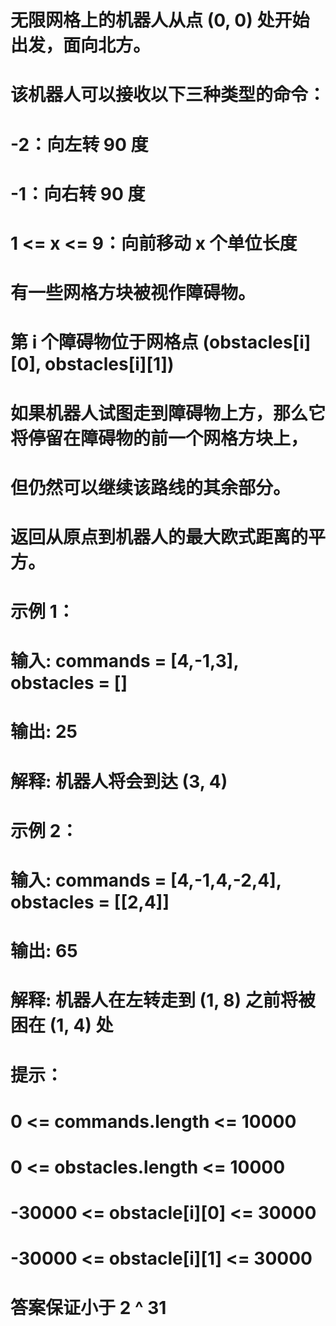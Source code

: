 # 无限网格上的机器人从点 (0, 0) 处开始出发，面向北方。
# 该机器人可以接收以下三种类型的命令：
# -2：向左转 90 度
# -1：向右转 90 度
# 1 <= x <= 9：向前移动 x 个单位长度
# 有一些网格方块被视作障碍物。 
# 第 i 个障碍物位于网格点  (obstacles[i][0], obstacles[i][1])
# 如果机器人试图走到障碍物上方，那么它将停留在障碍物的前一个网格方块上，
# 但仍然可以继续该路线的其余部分。
# 返回从原点到机器人的最大欧式距离的平方。
# 示例 1：
# 输入: commands = [4,-1,3], obstacles = []
# 输出: 25
# 解释: 机器人将会到达 (3, 4)
# 示例 2：
# 输入: commands = [4,-1,4,-2,4], obstacles = [[2,4]]
# 输出: 65
# 解释: 机器人在左转走到 (1, 8) 之前将被困在 (1, 4) 处
# 提示：
# 0 <= commands.length <= 10000
# 0 <= obstacles.length <= 10000
# -30000 <= obstacle[i][0] <= 30000
# -30000 <= obstacle[i][1] <= 30000
# 答案保证小于 2 ^ 31